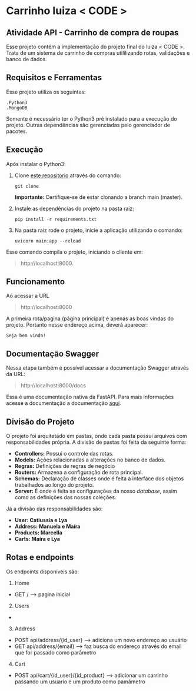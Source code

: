 # Carrinho luiza < CODE >

## Atividade API - Carrinho de compra de roupas

Esse projeto contém a implementação do projeto final do luiza < CODE >. Trata de um sistema de carrinho de compras utililizando rotas, validações e banco de dados.

## Requisitos e Ferramentas

Esse projeto utiliza os seguintes:

    .Python3
    .MongoDB

Somente é necessário ter o Python3 pré instalado para a execução do projeto. Outras dependências são gerenciadas pelo gerenciador de pacotes.

## Execução

Após instalar o Python3:

1. Clone [este repositório](https://github.com/makuntz/luizaCODE_ProjetoFinal) através do comando:

   `git clone`

   <b>Importante: </b> Certifique-se de estar clonando a branch main (master).

2. Instale as dependências do projeto na pasta raíz:

   `pip install -r requirements.txt`

3. Na pasta raíz rode o projeto, inicie a aplicação utilizando o comando:

   `uvicorn main:app --reload`

Esse comando compila o projeto, iniciando o cliente em:

> http://localhost:8000.

## Funcionamento

Ao acessar a URL

> http://localhost:8000

A primeira rota/pagina (página principal) é apenas as boas vindas do projeto. Portanto nesse endereço acima, deverá aparecer:

`Seja bem vinda!`

## Documentação Swagger

Nessa etapa também é possível acessar a documentação Swagger através da URL:

> http://localhost:8000/docs

Essa é uma documentação nativa da FastAPI. Para mais informações acesse a documentação a documentação [aqui](https://fastapi.tiangolo.com/tutorial/first-steps/#interactive-api-docs).

## Divisão do Projeto

O projeto foi arquitetado em pastas, onde cada pasta possui arquivos com responsabilidades própria.
A divisão de pastas foi feita da seguinte forma:

- <b>Controllers:</b> Possui o controle das rotas.
- <b>Models:</b> Ações relacionadas a alterações no banco de dados.
- <b>Regras:</b> Definições de regras de negócio
- <b>Routers:</b> Armazena a configuração de rota principal.
- <b>Schemas:</b> Declaração de classes onde é feita a interface dos objetos trabalhados ao longo do projeto.
- <b>Server:</b> É onde é feita as configurações da nosso _database_, assim como as definições das nossas coleções.

Já a divisão das responsabilidades são:

- <b>User: Catiussia e Lya</b>
- <b>Address: Manuela e Maíra</b>
- <b>Products: Marcella</b>
- <b>Carts: Maíra e Lya</b>

## Rotas e endpoints

Os endpoints disponíveis são:

1. Home

- GET / --> pagina inicial

2. Users

-

3. Address

- POST api/address/{id_user} --> adiciona um novo endereço ao usuário
- GET api/address/{email} --> faz busca do endereço através do email que for passado como parâmetro

4. Cart

- POST api/cart/{id_user}/{id_product} --> adicionar um carrinho passando um usuario e um produto como pamâmetro

